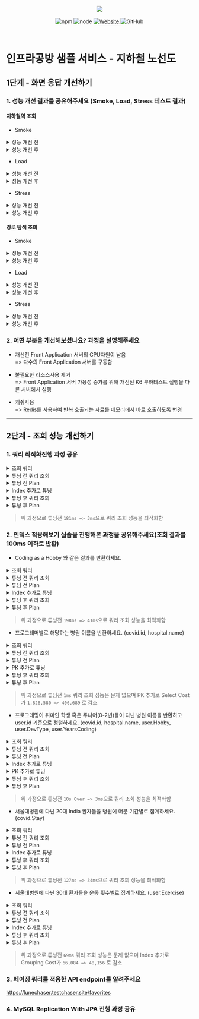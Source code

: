 <p align="center">
    <img width="200px;" src="https://raw.githubusercontent.com/woowacourse/atdd-subway-admin-frontend/master/images/main_logo.png"/>
</p>
<p align="center">
  <img alt="npm" src="https://img.shields.io/badge/npm-%3E%3D%205.5.0-blue">
  <img alt="node" src="https://img.shields.io/badge/node-%3E%3D%209.3.0-blue">
  <a href="https://edu.nextstep.camp/c/R89PYi5H" alt="nextstep atdd">
    <img alt="Website" src="https://img.shields.io/website?url=https%3A%2F%2Fedu.nextstep.camp%2Fc%2FR89PYi5H">
  </a>
  <img alt="GitHub" src="https://img.shields.io/github/license/next-step/atdd-subway-service">
</p>

<br>

# 인프라공방 샘플 서비스 - 지하철 노선도
## 1단계 - 화면 응답 개선하기
### 1. 성능 개선 결과를 공유해주세요 (Smoke, Load, Stress 테스트 결과)

#### 지하철역 조회
- Smoke
<details><summary>성능 개선 전</summary>

```bash

          /\      |‾‾| /‾‾/   /‾‾/
     /\  /  \     |  |/  /   /  /
    /  \/    \    |     (   /   ‾‾\
   /          \   |  |\  \ |  (‾)  |
  / __________ \  |__| \__\ \_____/ .io

  execution: local
     script: smoke.js
     output: -

  scenarios: (100.00%) 1 scenario, 1 max VUs, 40s max duration (incl. graceful stop):
           * default: 1 looping VUs for 10s (gracefulStop: 30s)


running (11.1s), 0/1 VUs, 8 complete and 0 interrupted iterations
default ✓ [======================================] 1 VUs  10s

     ✓ 메인페이지가 정상적으로 응답함
     ✓ 지하철역이 정상적으로 조회됨

     checks.........................: 100.00% ✓ 16       ✗ 0
     data_received..................: 593 kB  53 kB/s
     data_sent......................: 2.6 kB  231 B/s
     http_req_blocked...............: avg=4.27ms   min=3.11µs  med=3.25µs   max=68.36ms  p(90)=3.62µs   p(95)=17.09ms
     http_req_connecting............: avg=191.66µs min=0s      med=0s       max=3.06ms   p(90)=0s       p(95)=766.65µs
   ✗ http_req_duration..............: avg=189.56ms min=16.2ms  med=101.47ms max=994.87ms p(90)=359.25ms p(95)=553.03ms
       { expected_response:true }...: avg=189.56ms min=16.2ms  med=101.47ms max=994.87ms p(90)=359.25ms p(95)=553.03ms
     http_req_failed................: 0.00%   ✓ 0        ✗ 16
     http_req_receiving.............: avg=5.08ms   min=71.04µs med=963.25µs max=22.9ms   p(90)=16.48ms  p(95)=18.92ms
     http_req_sending...............: avg=96.27µs  min=58.82µs med=87.35µs  max=195.85µs p(90)=126.52µs p(95)=145.34µs
     http_req_tls_handshaking.......: avg=1.62ms   min=0s      med=0s       max=25.98ms  p(90)=0s       p(95)=6.49ms
     http_req_waiting...............: avg=184.38ms min=15.99ms med=92.48ms  max=971.89ms p(90)=350.69ms p(95)=545.63ms
     http_reqs......................: 16      1.438287/s
     iteration_duration.............: avg=1.39s    min=1.17s   med=1.29s    max=2.11s    p(90)=1.63s    p(95)=1.87s
     iterations.....................: 8       0.719144/s
     vus............................: 1       min=1      max=1
     vus_max........................: 1       min=1      max=1

ERRO[0012] some thresholds have failed
```

</details>

<details><summary>성능 개선 후</summary>

```bash
          /\      |‾‾| /‾‾/   /‾‾/
     /\  /  \     |  |/  /   /  /
    /  \/    \    |     (   /   ‾‾\
   /          \   |  |\  \ |  (‾)  |
  / __________ \  |__| \__\ \_____/ .io

  execution: local
     script: smoke.js
     output: -

  scenarios: (100.00%) 1 scenario, 1 max VUs, 40s max duration (incl. graceful stop):
           * default: 1 looping VUs for 10s (gracefulStop: 30s)


running (10.5s), 0/1 VUs, 10 complete and 0 interrupted iterations
default ✓ [======================================] 1 VUs  10s

     ✓ 메인페이지가 정상적으로 응답함
     ✓ 지하철역이 정상적으로 조회됨

     checks.........................: 100.00% ✓ 20       ✗ 0
     data_received..................: 740 kB  71 kB/s
     data_sent......................: 2.5 kB  239 B/s
     http_req_blocked...............: avg=3.19ms   min=2.92µs  med=3.03µs  max=63.75ms  p(90)=3.1µs    p(95)=3.19ms
     http_req_connecting............: avg=102.51µs min=0s      med=0s      max=2.05ms   p(90)=0s       p(95)=102.51µ
   ✓ http_req_duration..............: avg=20.19ms  min=12.99ms med=18.95ms max=37.4ms   p(90)=25.79ms  p(95)=33.6ms
       { expected_response:true }...: avg=20.19ms  min=12.99ms med=18.95ms max=37.4ms   p(90)=25.79ms  p(95)=33.6ms
     http_req_failed................: 0.00%   ✓ 0        ✗ 20
     http_req_receiving.............: avg=831.09µs min=72.74µs med=193.3µs max=5.91ms   p(90)=1.72ms   p(95)=3.25ms
     http_req_sending...............: avg=95.09µs  min=47.44µs med=89.17µs max=210.46µs p(90)=136.63µs p(95)=142.32µ
     http_req_tls_handshaking.......: avg=984.45µs min=0s      med=0s      max=19.68ms  p(90)=0s       p(95)=984.45µ
     http_req_waiting...............: avg=19.27ms  min=12.83ms med=17.61ms max=37.1ms   p(90)=25.35ms  p(95)=32.22ms
     http_reqs......................: 20      1.905912/s
     iteration_duration.............: avg=1.04s    min=1.03s   med=1.03s   max=1.13s    p(90)=1.05s    p(95)=1.09s
     iterations.....................: 10      0.952956/s
     vus............................: 1       min=1      max=1
     vus_max........................: 1       min=1      max=1
```

</details>

- Load
<details><summary>성능 개선 전</summary>

```bash

          /\      |‾‾| /‾‾/   /‾‾/
     /\  /  \     |  |/  /   /  /
    /  \/    \    |     (   /   ‾‾\
   /          \   |  |\  \ |  (‾)  |
  / __________ \  |__| \__\ \_____/ .io

  execution: local
     script: load.js
     output: -

  scenarios: (100.00%) 1 scenario, 240 max VUs, 1m30s max duration (incl. graceful stop):
           * default: Up to 240 looping VUs for 1m0s over 5 stages (gracefulRampDown: 30s, gracefulStop: 30s)


running (1m29.7s), 000/240 VUs, 349 complete and 77 interrupted iterations
default ↓ [======================================] 206/240 VUs  1m0s

     ✓ 메인페이지가 정상적으로 응답함
     ✗ 지하철역이 정상적으로 조회됨
      ↳  22% — ✓ 81 / ✗ 281

     checks.........................: 64.34% ✓ 507      ✗ 281
     data_received..................: 7.4 MB 83 kB/s
     data_sent......................: 178 kB 2.0 kB/s
     http_req_blocked...............: avg=2.77ms   min=2.63µs  med=3.09µs   max=67.59ms p(90)=9.48ms   p(95)=10.82ms
     http_req_connecting............: avg=709.43µs min=0s      med=0s       max=12.62ms p(90)=2.42ms   p(95)=3.12ms
   ✗ http_req_duration..............: avg=14.12s   min=13.13ms med=3.57s    max=49.68s  p(90)=31.66s   p(95)=32.55s
       { expected_response:true }...: avg=4.8s     min=13.13ms med=406.58ms max=49.68s  p(90)=19.5s    p(95)=37.7s
     http_req_failed................: 35.65% ✓ 281      ✗ 507
     http_req_receiving.............: avg=1.49ms   min=32.89µs med=89.74µs  max=70.05ms p(90)=3.39ms   p(95)=10.02ms
     http_req_sending...............: avg=117.93µs min=35.43µs med=80.44µs  max=6.17ms  p(90)=176.55µs p(95)=194.71µs
     http_req_tls_handshaking.......: avg=1.99ms   min=0s      med=0s       max=54.65ms p(90)=6.84ms   p(95)=7.79ms
     http_req_waiting...............: avg=14.12s   min=12.92ms med=3.57s    max=49.68s  p(90)=31.66s   p(95)=32.5s
     http_reqs......................: 788    8.787701/s
     iteration_duration.............: avg=30.92s   min=1.09s   med=31.98s   max=52.18s  p(90)=38.28s   p(95)=40.93s
     iterations.....................: 349    3.892015/s
     vus............................: 6      min=1      max=240
     vus_max........................: 240    min=240    max=240

ERRO[0091] some thresholds have failed
```

</details>

<details><summary>성능 개선 후</summary>

```bash

          /\      |‾‾| /‾‾/   /‾‾/
     /\  /  \     |  |/  /   /  /
    /  \/    \    |     (   /   ‾‾\
   /          \   |  |\  \ |  (‾)  |
  / __________ \  |__| \__\ \_____/ .io

  execution: local
     script: load.js
     output: -

  scenarios: (100.00%) 1 scenario, 240 max VUs, 1m30s max duration (incl. graceful stop):
           * default: Up to 240 looping VUs for 1m0s over 5 stages (gracefulRampDown: 30s, gracefulStop: 30s)


running (1m00.7s), 000/240 VUs, 7824 complete and 0 interrupted iterations
default ✓ [======================================] 000/240 VUs  1m0s

     ✓ 메인페이지가 정상적으로 응답함
     ✓ 지하철역이 정상적으로 조회됨

     checks.........................: 100.00% ✓ 15648      ✗ 0
     data_received..................: 577 MB  9.5 MB/s
     data_sent......................: 1.4 MB  23 kB/s
     http_req_blocked...............: avg=198.72µs min=2.39µs  med=2.84µs   max=66.91ms  p(90)=3.01µs  p(95)=3.12µs
     http_req_connecting............: avg=67.59µs  min=0s      med=0s       max=32.06ms  p(90)=0s      p(95)=0s
   ✓ http_req_duration..............: avg=24.31ms  min=9.48ms  med=19.87ms  max=1.55s    p(90)=33.75ms p(95)=41.01ms
       { expected_response:true }...: avg=24.31ms  min=9.48ms  med=19.87ms  max=1.55s    p(90)=33.75ms p(95)=41.01ms
     http_req_failed................: 0.00%   ✓ 0          ✗ 15648
     http_req_receiving.............: avg=1.61ms   min=28.06µs med=215.94µs max=711.58ms p(90)=3.29ms  p(95)=5.66ms
     http_req_sending...............: avg=77.43µs  min=34.87µs med=54.86µs  max=24.94ms  p(90)=82.73µs p(95)=116.75µ
     http_req_tls_handshaking.......: avg=124.8µs  min=0s      med=0s       max=43ms     p(90)=0s      p(95)=0s
     http_req_waiting...............: avg=22.62ms  min=9.24ms  med=18.81ms  max=1.54s    p(90)=31.62ms p(95)=37.62ms
     http_reqs......................: 15648   257.910438/s
     iteration_duration.............: avg=1.05s    min=1.02s   med=1.04s    max=2.57s    p(90)=1.06s   p(95)=1.08s
     iterations.....................: 7824    128.955219/s
     vus............................: 13      min=1        max=239
     vus_max........................: 240     min=240      max=240
```

</details>

- Stress
<details><summary>성능 개선 전</summary>

```bash

          /\      |‾‾| /‾‾/   /‾‾/
     /\  /  \     |  |/  /   /  /
    /  \/    \    |     (   /   ‾‾\
   /          \   |  |\  \ |  (‾)  |
  / __________ \  |__| \__\ \_____/ .io

  execution: local
     script: stress.js
     output: -

  scenarios: (100.00%) 1 scenario, 300 max VUs, 1m25s max duration (incl. graceful stop):
           * default: Up to 300 looping VUs for 55s over 7 stages (gracefulRampDown: 30s, gracefulStop: 30s)


running (1m25.0s), 000/300 VUs, 307 complete and 125 interrupted iterations
default ✓ [======================================] 000/300 VUs  55s

     ✓ 메인페이지가 정상적으로 응답함
     ✗ 지하철역이 정상적으로 조회됨
      ↳  24% — ✓ 78 / ✗ 246

     checks.........................: 67.46% ✓ 510      ✗ 246
     data_received..................: 7.4 MB 87 kB/s
     data_sent......................: 209 kB 2.5 kB/s
     http_req_blocked...............: avg=3.47ms   min=2.53µs  med=3.18µs   max=31.81ms p(90)=9.73ms   p(95)=10.75ms
     http_req_connecting............: avg=918.17µs min=0s      med=0s       max=24.78ms p(90)=3.03ms   p(95)=3.14ms
   ✗ http_req_duration..............: avg=14.33s   min=12.79ms med=4.24s    max=46.72s  p(90)=33.19s   p(95)=37.52s
       { expected_response:true }...: avg=5.97s    min=12.79ms med=2.19s    max=46.72s  p(90)=20.47s   p(95)=38.1s
     http_req_failed................: 32.53% ✓ 246      ✗ 510
     http_req_receiving.............: avg=1.24ms   min=32.95µs med=94.75µs  max=29.04ms p(90)=4.21ms   p(95)=8.88ms
     http_req_sending...............: avg=148.41µs min=40.68µs med=102.34µs max=8.9ms   p(90)=188.07µs p(95)=212.73µs
     http_req_tls_handshaking.......: avg=2.45ms   min=0s      med=0s       max=23.05ms p(90)=6.82ms   p(95)=8.02ms
     http_req_waiting...............: avg=14.33s   min=12.55ms med=4.24s    max=46.72s  p(90)=33.17s   p(95)=37.52s
     http_reqs......................: 756    8.893897/s
     iteration_duration.............: avg=32.7s    min=1.09s   med=32.14s   max=50.3s   p(90)=41.75s   p(95)=43.61s
     iterations.....................: 307    3.611675/s
     vus............................: 1      min=1      max=300
     vus_max........................: 300    min=300    max=300

ERRO[0086] some thresholds have failed
```

</details>

<details><summary>성능 개선 후</summary>

```bash

          /\      |‾‾| /‾‾/   /‾‾/
     /\  /  \     |  |/  /   /  /
    /  \/    \    |     (   /   ‾‾\
   /          \   |  |\  \ |  (‾)  |
  / __________ \  |__| \__\ \_____/ .io

  execution: local
     script: stress.js
     output: -

  scenarios: (100.00%) 1 scenario, 300 max VUs, 1m25s max duration (incl. graceful stop):
           * default: Up to 300 looping VUs for 55s over 7 stages (gracefulRampDown: 30s, gracefulStop: 30s)


running (0m56.0s), 000/300 VUs, 7741 complete and 0 interrupted iterations
default ✓ [======================================] 000/300 VUs  55s

     ✓ 메인페이지가 정상적으로 응답함
     ✓ 지하철역이 정상적으로 조회됨

     checks.........................: 100.00% ✓ 15482      ✗ 0
     data_received..................: 571 MB  10 MB/s
     data_sent......................: 1.4 MB  25 kB/s
     http_req_blocked...............: avg=236.08µs min=2.46µs  med=2.85µs  max=57.46ms  p(90)=3.03µs  p(95)=3.15µs
     http_req_connecting............: avg=80.05µs  min=0s      med=0s      max=32.82ms  p(90)=0s      p(95)=0s
   ✓ http_req_duration..............: avg=21.52ms  min=9.12ms  med=19.18ms max=404.27ms p(90)=30.18ms p(95)=36.58ms
       { expected_response:true }...: avg=21.52ms  min=9.12ms  med=19.18ms max=404.27ms p(90)=30.18ms p(95)=36.58ms
     http_req_failed................: 0.00%   ✓ 0          ✗ 15482
     http_req_receiving.............: avg=1.13ms   min=25.02µs med=214µs   max=79.14ms  p(90)=3.08ms  p(95)=5.04ms
     http_req_sending...............: avg=76.13µs  min=32.97µs med=54.99µs max=21.09ms  p(90)=83.75µs p(95)=121.19µs
     http_req_tls_handshaking.......: avg=147.93µs min=0s      med=0s      max=39.79ms  p(90)=0s      p(95)=0s
     http_req_waiting...............: avg=20.31ms  min=9.02ms  med=18.15ms max=400.87ms p(90)=28.02ms p(95)=33.38ms
     http_reqs......................: 15482   276.431613/s
     iteration_duration.............: avg=1.04s    min=1.02s   med=1.04s   max=1.43s    p(90)=1.06s   p(95)=1.07s
     iterations.....................: 7741    138.215806/s
     vus............................: 1       min=1        max=299
     vus_max........................: 300     min=300      max=300
```

</details>

#### 경로 탐색 조회
- Smoke
<details><summary>성능 개선 전</summary>

```bash

          /\      |‾‾| /‾‾/   /‾‾/
     /\  /  \     |  |/  /   /  /
    /  \/    \    |     (   /   ‾‾\
   /          \   |  |\  \ |  (‾)  |
  / __________ \  |__| \__\ \_____/ .io

  execution: local
     script: smoke.js
     output: -

  scenarios: (100.00%) 1 scenario, 1 max VUs, 40s max duration (incl. graceful stop):
           * default: 1 looping VUs for 10s (gracefulStop: 30s)


running (10.7s), 0/1 VUs, 8 complete and 0 interrupted iterations
default ↓ [======================================] 1 VUs  10s

     ✓ 메인페이지가 정상적으로 응답함
     ✓ 경로가 정상적으로 검색됨

     checks.........................: 100.00% ✓ 16       ✗ 0
     data_received..................: 39 kB   3.6 kB/s
     data_sent......................: 1.1 kB  104 B/s
     http_req_blocked...............: avg=1.42ms   min=2.85µs  med=3.09µs  max=22.69ms  p(90)=3.26µs   p(95)=5.67ms
     http_req_connecting............: avg=68.78µs  min=0s      med=0s      max=1.1ms    p(90)=0s       p(95)=275.14µs
   ✗ http_req_duration..............: avg=165.83ms min=15.1ms  med=98.59ms max=615.53ms p(90)=426.89ms p(95)=491.49ms
       { expected_response:true }...: avg=165.83ms min=15.1ms  med=98.59ms max=615.53ms p(90)=426.89ms p(95)=491.49ms
     http_req_failed................: 0.00%   ✓ 0        ✗ 16
     http_req_receiving.............: avg=111.12µs min=80.45µs med=90.2µs  max=344.49µs p(90)=125.35µs p(95)=182.77µs
     http_req_sending...............: avg=96.31µs  min=64.29µs med=90.39µs max=185.48µs p(90)=119.94µs p(95)=137.01µs
     http_req_tls_handshaking.......: avg=1.29ms   min=0s      med=0s      max=20.7ms   p(90)=0s       p(95)=5.17ms
     http_req_waiting...............: avg=165.63ms min=14.92ms med=98.35ms max=615.12ms p(90)=426.72ms p(95)=491.25ms
     http_reqs......................: 16      1.49683/s
     iteration_duration.............: avg=1.33s    min=1.18s   med=1.27s   max=1.66s    p(90)=1.53s    p(95)=1.59s
     iterations.....................: 8       0.748415/s
     vus............................: 1       min=1      max=1
     vus_max........................: 1       min=1      max=1

ERRO[0012] some thresholds have failed
```

</details>

<details><summary>성능 개선 후</summary>

```bash

          /\      |‾‾| /‾‾/   /‾‾/
     /\  /  \     |  |/  /   /  /
    /  \/    \    |     (   /   ‾‾\
   /          \   |  |\  \ |  (‾)  |
  / __________ \  |__| \__\ \_____/ .io

  execution: local
     script: smoke.js
     output: -

  scenarios: (100.00%) 1 scenario, 1 max VUs, 40s max duration (incl. graceful stop):
           * default: 1 looping VUs for 10s (gracefulStop: 30s)


running (10.4s), 0/1 VUs, 10 complete and 0 interrupted iterations
default ✓ [======================================] 1 VUs  10s

     ✓ 메인페이지가 정상적으로 응답함
     ✓ 경로가 정상적으로 검색됨

     checks.........................: 100.00% ✓ 20       ✗ 0
     data_received..................: 48 kB   4.6 kB/s
     data_sent......................: 1.3 kB  121 B/s
     http_req_blocked...............: avg=1.13ms   min=2.76µs  med=3.02µs  max=22.67ms  p(90)=3.27µs   p(95)=1.13ms
     http_req_connecting............: avg=126.01µs min=0s      med=0s      max=2.52ms   p(90)=0s       p(95)=126.01µ
   ✓ http_req_duration..............: avg=20.28ms  min=14.71ms med=19.01ms max=39.22ms  p(90)=23.99ms  p(95)=24.94ms
       { expected_response:true }...: avg=20.28ms  min=14.71ms med=19.01ms max=39.22ms  p(90)=23.99ms  p(95)=24.94ms
     http_req_failed................: 0.00%   ✓ 0        ✗ 20
     http_req_receiving.............: avg=82.54µs  min=57.93µs med=77.46µs max=140.38µs p(90)=98.01µs  p(95)=104.59µ
     http_req_sending...............: avg=89.56µs  min=58.6µs  med=84.39µs max=185.37µs p(90)=108.46µs p(95)=120.5µs
     http_req_tls_handshaking.......: avg=966.28µs min=0s      med=0s      max=19.32ms  p(90)=0s       p(95)=966.28µ
     http_req_waiting...............: avg=20.11ms  min=14.55ms med=18.83ms max=38.9ms   p(90)=23.84ms  p(95)=24.8ms
     http_reqs......................: 20      1.915227/s
     iteration_duration.............: avg=1.04s    min=1.03s   med=1.04s   max=1.08s    p(90)=1.04s    p(95)=1.06s
     iterations.....................: 10      0.957613/s
     vus............................: 1       min=1      max=1
     vus_max........................: 1       min=1      max=1
```

</details>

- Load
<details><summary>성능 개선 전</summary>

```bash

          /\      |‾‾| /‾‾/   /‾‾/
     /\  /  \     |  |/  /   /  /
    /  \/    \    |     (   /   ‾‾\
   /          \   |  |\  \ |  (‾)  |
  / __________ \  |__| \__\ \_____/ .io

  execution: local
     script: load.js
     output: -

  scenarios: (100.00%) 1 scenario, 240 max VUs, 1m30s max duration (incl. graceful stop):
           * default: Up to 240 looping VUs for 1m0s over 5 stages (gracefulRampDown: 30s, gracefulStop: 30s)

ERRO[0088] TypeError: Cannot read property 'length' of undefined
running at 경로가 정상적으로 검색됨 (file:///app/infra-subway-performance/infra-subway-performance/k6-script/map/load.js:45:56(6))
default at go.k6.io/k6/js/common.Bind.func1 (native)
        at 경로탐색_결과_확인 (file:///app/infra-subway-performance/infra-subway-performance/k6-script/map/load.js:44:39(7))
        at file:///app/infra-subway-performance/infra-subway-performance/k6-script/map/load.js:24:29(15)  executor=ramping-vus scenario=default source=stacktrace

running (1m30.0s), 000/240 VUs, 343 complete and 57 interrupted iterations
default ✓ [======================================] 000/240 VUs  1m0s

     ✓ 메인페이지가 정상적으로 응답함
     ✗ 경로가 정상적으로 검색됨
      ↳  9% — ✓ 32 / ✗ 311

     checks.........................: 58.14% ✓ 432      ✗ 311
     data_received..................: 1.6 MB 18 kB/s
     data_sent......................: 159 kB 1.8 kB/s
     http_req_blocked...............: avg=2.77ms   min=2.28µs  med=3.15µs  max=34.27ms p(90)=9.17ms   p(95)=10.71ms
     http_req_connecting............: avg=725.46µs min=0s      med=0s      max=6.21ms  p(90)=2.51ms   p(95)=3.1ms
   ✗ http_req_duration..............: avg=15.24s   min=11.32ms med=4.83s   max=48.97s  p(90)=32.03s   p(95)=32.72s
       { expected_response:true }...: avg=3.67s    min=11.32ms med=65.86ms max=48.97s  p(90)=7.55s    p(95)=28.04s
     http_req_failed................: 41.85% ✓ 311      ✗ 432
     http_req_receiving.............: avg=602.66µs min=32.21µs med=91.79µs max=21.26ms p(90)=1.07ms   p(95)=3.15ms
     http_req_sending...............: avg=128.7µs  min=35.37µs med=78.98µs max=9.92ms  p(90)=180.23µs p(95)=202.49µs
     http_req_tls_handshaking.......: avg=1.96ms   min=0s      med=0s      max=23.7ms  p(90)=6.39ms   p(95)=7.96ms
     http_req_waiting...............: avg=15.24s   min=10.92ms med=4.82s   max=48.97s  p(90)=32.03s   p(95)=32.72s
     http_reqs......................: 743    8.255277/s
     iteration_duration.............: avg=32.62s   min=16.4s   med=31.34s  max=49.99s  p(90)=38.85s   p(95)=42.1s
     iterations.....................: 343    3.810982/s
     vus............................: 1      min=1      max=240
     vus_max........................: 240    min=240    max=240

ERRO[0091] some thresholds have failed
```

</details>

<details><summary>성능 개선 후</summary>

```bash

          /\      |‾‾| /‾‾/   /‾‾/
     /\  /  \     |  |/  /   /  /
    /  \/    \    |     (   /   ‾‾\
   /          \   |  |\  \ |  (‾)  |
  / __________ \  |__| \__\ \_____/ .io

  execution: local
     script: load.js
     output: -

  scenarios: (100.00%) 1 scenario, 240 max VUs, 1m30s max duration (incl. graceful stop):
           * default: Up to 240 looping VUs for 1m0s over 5 stages (gracefulRampDown: 30s, gracefulStop: 30s)


running (1m00.9s), 000/240 VUs, 7936 complete and 0 interrupted iterations
default ✓ [======================================] 000/240 VUs  1m0s

     ✓ 메인페이지가 정상적으로 응답함
     ✓ 경로가 정상적으로 검색됨

     checks.........................: 100.00% ✓ 15872      ✗ 0
     data_received..................: 36 MB   591 kB/s
     data_sent......................: 701 kB  12 kB/s
     http_req_blocked...............: avg=180.48µs min=2.12µs  med=2.84µs  max=46.96ms  p(90)=2.99µs  p(95)=3.09µs
     http_req_connecting............: avg=57.26µs  min=0s      med=0s      max=21.09ms  p(90)=0s      p(95)=0s
   ✓ http_req_duration..............: avg=18.15ms  min=9.66ms  med=16.49ms max=629.72ms p(90)=24.79ms p(95)=28.64ms
       { expected_response:true }...: avg=18.15ms  min=9.66ms  med=16.49ms max=629.72ms p(90)=24.79ms p(95)=28.64ms
     http_req_failed................: 0.00%   ✓ 0          ✗ 15872
     http_req_receiving.............: avg=68.76µs  min=25.91µs med=50.91µs max=19.22ms  p(90)=74.46µs p(95)=97.52µs
     http_req_sending...............: avg=60.97µs  min=35.79µs med=54.84µs max=3.1ms    p(90)=72.99µs p(95)=85.1µs
     http_req_tls_handshaking.......: avg=116.59µs min=0s      med=0s      max=32.36ms  p(90)=0s      p(95)=0s
     http_req_waiting...............: avg=18.02ms  min=9.55ms  med=16.36ms max=629.62ms p(90)=24.67ms p(95)=28.52ms
     http_reqs......................: 15872   260.601696/s
     iteration_duration.............: avg=1.03s    min=1.02s   med=1.03s   max=1.68s    p(90)=1.04s   p(95)=1.05s
     iterations.....................: 7936    130.300848/s
     vus............................: 9       min=1        max=240
     vus_max........................: 240     min=240      max=240

```

</details>

- Stress
<details><summary>성능 개선 전</summary>

```bash

          /\      |‾‾| /‾‾/   /‾‾/
     /\  /  \     |  |/  /   /  /
    /  \/    \    |     (   /   ‾‾\
   /          \   |  |\  \ |  (‾)  |
  / __________ \  |__| \__\ \_____/ .io

  execution: local
     script: stress.js
     output: -

  scenarios: (100.00%) 1 scenario, 300 max VUs, 1m25s max duration (incl. graceful stop):
           * default: Up to 300 looping VUs for 55s over 7 stages (gracefulRampDown: 30s, gracefulStop: 30s)

ERRO[0083] TypeError: Cannot read property 'length' of undefined
running at 경로가 정상적으로 검색됨 (file:///app/infra-subway-performance/infra-subway-performance/k6-script/map/stress.js:47:56(6))
default at go.k6.io/k6/js/common.Bind.func1 (native)
        at 경로탐색_결과_확인 (file:///app/infra-subway-performance/infra-subway-performance/k6-script/map/stress.js:46:39(7))
        at file:///app/infra-subway-performance/infra-subway-performance/k6-script/map/stress.js:26:29(15)  executor=ramping-vus scenario=default source=stacktrace

running (1m24.9s), 000/300 VUs, 313 complete and 126 interrupted iterations
default ✓ [======================================] 000/300 VUs  55s

     ✓ 메인페이지가 정상적으로 응답함
     ✗ 경로가 정상적으로 검색됨
      ↳  13% — ✓ 43 / ✗ 270

     checks.........................: 64.09% ✓ 482      ✗ 270
     data_received..................: 1.8 MB 22 kB/s
     data_sent......................: 197 kB 2.3 kB/s
     http_req_blocked...............: avg=3.32ms   min=2.5µs   med=3.17µs  max=28.43ms p(90)=9.52ms   p(95)=10.72ms
     http_req_connecting............: avg=907.2µs  min=0s      med=0s      max=15.15ms p(90)=3.06ms   p(95)=3.14ms
   ✗ http_req_duration..............: avg=14.66s   min=11.1ms  med=6.07s   max=52.29s  p(90)=34.99s   p(95)=36.72s
       { expected_response:true }...: avg=4.86s    min=11.1ms  med=1.41s   max=52.29s  p(90)=8.45s    p(95)=28.12s
     http_req_failed................: 35.90% ✓ 270      ✗ 482
     http_req_receiving.............: avg=282.23µs min=33.04µs med=89.51µs max=13.46ms p(90)=422.95µs p(95)=886.68µs
     http_req_sending...............: avg=173.58µs min=39.9µs  med=93.09µs max=12.51ms p(90)=180.94µs p(95)=209.42µs
     http_req_tls_handshaking.......: avg=2.33ms   min=0s      med=0s      max=24.31ms p(90)=6.66ms   p(95)=7.65ms
     http_req_waiting...............: avg=14.66s   min=10.88ms med=6.07s   max=52.29s  p(90)=34.99s   p(95)=36.72s
     http_reqs......................: 752    8.857125/s
     iteration_duration.............: avg=33.21s   min=1.24s   med=31.24s  max=53.33s  p(90)=40.91s   p(95)=43.55s
     iterations.....................: 313    3.686543/s
     vus............................: 8      min=1      max=300
     vus_max........................: 300    min=300    max=300

ERRO[0086] some thresholds have failed
```

</details>

<details><summary>성능 개선 후</summary>

```bash

          /\      |‾‾| /‾‾/   /‾‾/
     /\  /  \     |  |/  /   /  /
    /  \/    \    |     (   /   ‾‾\
   /          \   |  |\  \ |  (‾)  |
  / __________ \  |__| \__\ \_____/ .io

  execution: local
     script: stress.js
     output: -

  scenarios: (100.00%) 1 scenario, 300 max VUs, 1m25s max duration (incl. graceful stop):
           * default: Up to 300 looping VUs for 55s over 7 stages (gracefulRampDown: 30s, gracefulStop: 30s)


running (0m56.0s), 000/300 VUs, 7801 complete and 0 interrupted iterations
default ✓ [======================================] 000/300 VUs  55s

     ✓ 메인페이지가 정상적으로 응답함
     ✓ 경로가 정상적으로 검색됨

     checks.........................: 100.00% ✓ 15602      ✗ 0
     data_received..................: 36 MB   636 kB/s
     data_sent......................: 723 kB  13 kB/s
     http_req_blocked...............: avg=224.69µs min=2.51µs  med=2.85µs  max=53.54ms  p(90)=3µs     p(95)=3.12µs
     http_req_connecting............: avg=74.68µs  min=0s      med=0s      max=20.08ms  p(90)=0s      p(95)=0s
   ✓ http_req_duration..............: avg=18.56ms  min=9.58ms  med=16.77ms max=179.2ms  p(90)=25.8ms  p(95)=30.38ms
       { expected_response:true }...: avg=18.56ms  min=9.58ms  med=16.77ms max=179.2ms  p(90)=25.8ms  p(95)=30.38ms
     http_req_failed................: 0.00%   ✓ 0          ✗ 15602
     http_req_receiving.............: avg=73.24µs  min=26.77µs med=51.63µs max=19.46ms  p(90)=77.5µs  p(95)=102.23µs
     http_req_sending...............: avg=62.03µs  min=34.48µs med=54.98µs max=4.01ms   p(90)=76.68µs p(95)=92.66µs
     http_req_tls_handshaking.......: avg=142.31µs min=0s      med=0s      max=34.37ms  p(90)=0s      p(95)=0s
     http_req_waiting...............: avg=18.43ms  min=9.43ms  med=16.64ms max=179.09ms p(90)=25.65ms p(95)=30.18ms
     http_reqs......................: 15602   278.490157/s
     iteration_duration.............: avg=1.03s    min=1.02s   med=1.03s   max=1.23s    p(90)=1.05s   p(95)=1.05s
     iterations.....................: 7801    139.245078/s
     vus............................: 1       min=1        max=300
     vus_max........................: 300     min=300      max=300

```

</details>



### 2. 어떤 부분을 개선해보셨나요? 과정을 설명해주세요
- 개선전 Front Application 서버의 CPU자원이 남음  
  => 다수의 Front Application 서버를 구동함

- 불필요한 리소스사용 제거  
  => Front Application 서버 가용성 증가를 위해 개선전 K6 부하테스트 실행을 다른 서버에서 실행
  
- 캐쉬사용  
  => Redis를 사용하여 반복 호출되는 자료를 메모리에서 바로 호출하도록 변경

---

## 2단계 - 조회 성능 개선하기
### 1. 쿼리 최적화진행 과정 공유
<details><summary>조회 쿼리</summary>

```sql
select 연봉_top5_사원.사원번호, 연봉_top5_사원.이름, 연봉_top5_사원.연봉, 직급.직급명, 사원출입기록.입출입시간,사원출입기록.지역, 사원출입기록.입출입구분
from
(
	select 
	사원.사원번호, 사원.이름, 급여.연봉
	from 
		(
			select 사원번호, 이름
			from 사원
		) 사원,
		(
			select 부서번호
			from 부서
			where 비고 = 'active'
		) 부서,
		(
		select 사원번호, 부서번호
		from 부서관리자
		where 
		now() BETWEEN  시작일자 and 종료일자
		) 부서관리자,
		(
			select 사원번호, 연봉
			from 급여
			where now() BETWEEN 시작일자 and 종료일자
		) 급여,
		(
			select 사원번호, 부서번호
			from 부서사원_매핑
			where now() BETWEEN 시작일자 and 종료일자
		) 부서사원_매핑	
	WHERE 사원.사원번호 = 부서사원_매핑.사원번호
	and 사원.사원번호 = 부서관리자.사원번호
	and 사원.사원번호 = 급여.사원번호
	and 부서사원_매핑.부서번호 = 부서.부서번호
	order by 급여.연봉 desc limit 5
) 연봉_top5_사원,
(
	select 사원번호, 직급명
	from 직급
	where now() BETWEEN 시작일자 and 종료일자
) 직급,
(
	select 사원번호, 입출입시간, 지역, 입출입구분
	from 사원출입기록
	where 입출입구분 = 'O'
) 사원출입기록
WHERE 연봉_top5_사원.사원번호 = 직급.사원번호
	and 연봉_top5_사원.사원번호 = 사원출입기록.사원번호
order by 연봉 desc, 지역;
```

</details>

<details><summary>튜닝 전 쿼리 조회</summary>

![queryResultBeforeTurning](https://raw.githubusercontent.com/LuneChaser/infra-subway-performance/step2/step2Docs/queryOptimization/queryResultBeforeTurning.JPG)

</details>

<details><summary>튜닝 전 Plan</summary>

![planBeforeTurning](https://raw.githubusercontent.com/LuneChaser/infra-subway-performance/step2/step2Docs/queryOptimization/planBeforeTurning.JPG)

</details>

<details><summary>Index 추가로 튜닝</summary>

![addIndex](https://raw.githubusercontent.com/LuneChaser/infra-subway-performance/step2/step2Docs/queryOptimization/addIndex.JPG)

</details>

</details>

<details><summary>튜닝 후 쿼리 조회</summary>

![queryResultAfterTurning](https://raw.githubusercontent.com/LuneChaser/infra-subway-performance/step2/step2Docs/queryOptimization/queryResultAfterTurning.JPG)

</details>

<details><summary>튜닝 후 Plan</summary>

![planAfterTurning](https://raw.githubusercontent.com/LuneChaser/infra-subway-performance/step2/step2Docs/queryOptimization/planAfterTurning.JPG)

</details>

> 위 과정으로 튜닝전 `181ms => 3ms`으로 쿼리 조회 성능을 최적화함

### 2. 인덱스 적용해보기 실습을 진행해본 과정을 공유해주세요(조회 결과를 100ms 이하로 반환)

- Coding as a Hobby 와 같은 결과를 반환하세요.

<details><summary>조회 쿼리</summary>

```sql
select hobby, ROUND(count(1)*100 / (select count(1) from subway.programmer), 1) as Response
from subway.programmer
group by hobby
order by hobby desc;
```

</details>

<details><summary>튜닝 전 쿼리 조회</summary>

![queryResultBeforeTuning](https://raw.githubusercontent.com/LuneChaser/infra-subway-performance/step2/step2Docs/acceptIndex/CodingHobby/queryResultBeforeTuning.JPG)

</details>

<details><summary>튜닝 전 Plan</summary>

![planBeforeTuning](https://raw.githubusercontent.com/LuneChaser/infra-subway-performance/step2/step2Docs/acceptIndex/CodingHobby/planBeforeTuning.JPG)

</details>

<details><summary>Index 추가로 튜닝</summary>

![addIndex](https://raw.githubusercontent.com/LuneChaser/infra-subway-performance/step2/step2Docs/acceptIndex/CodingHobby/addIndex.JPG)

</details>

</details>

<details><summary>튜닝 후 쿼리 조회</summary>

![queryResultAfterTuning](https://raw.githubusercontent.com/LuneChaser/infra-subway-performance/step2/step2Docs/acceptIndex/CodingHobby/queryResultAfterTuning.JPG)

</details>

<details><summary>튜닝 후 Plan</summary>

![planAfterTuning](https://raw.githubusercontent.com/LuneChaser/infra-subway-performance/step2/step2Docs/acceptIndex/CodingHobby/planAfterTuning.JPG)

</details>

> 위 과정으로 튜닝전 `198ms => 41ms`으로 쿼리 조회 성능을 최적화함

- 프로그래머별로 해당하는 병원 이름을 반환하세요. (covid.id, hospital.name)
<details><summary>조회 쿼리</summary>

```sql
select covid.id, hospital.name
from subway.covid,
  subway.hospital
where covid.hospital_id = hospital.id
  and covid.programmer_id is not null 
```

</details>

<details><summary>튜닝 전 쿼리 조회</summary>

![queryResultBeforeTuning](https://raw.githubusercontent.com/LuneChaser/infra-subway-performance/step2/step2Docs/acceptIndex/hospitalNameForProgrammer/queryResultBeforeTuning.JPG)

</details>

<details><summary>튜닝 전 Plan</summary>

![planBeforeTuning](https://raw.githubusercontent.com/LuneChaser/infra-subway-performance/step2/step2Docs/acceptIndex/hospitalNameForProgrammer/planBeforeTuning.JPG)

</details>

<details><summary>PK 추가로 튜닝</summary>

![addIndex](https://raw.githubusercontent.com/LuneChaser/infra-subway-performance/step2/step2Docs/acceptIndex/hospitalNameForProgrammer/hospitalAddingPK.JPG)

</details>

</details>

<details><summary>튜닝 후 쿼리 조회</summary>

튜닝 전 속도가 100ms이하로 조건을 만족하여 미캡처

</details>

<details><summary>튜닝 후 Plan</summary>

![planAfterTuning](https://raw.githubusercontent.com/LuneChaser/infra-subway-performance/step2/step2Docs/acceptIndex/hospitalNameForProgrammer/planAfterTuning.JPG)

</details>

> 위 과정으로 튜닝전 `1ms` 쿼리 조회 성능은 문제 없으며 PK 추가로 Select Cost가 `1,826,580 => 406,689` 로 감소

- 프로그래밍이 취미인 학생 혹은 주니어(0-2년)들이 다닌 병원 이름을 반환하고 user.id 기준으로 정렬하세요. (covid.id, hospital.name, user.Hobby, user.DevType, user.YearsCoding)
<details><summary>조회 쿼리</summary>

```sql
select covid.id, hospital.name, user.hobby, user.dev_type, user.years_coding 
from subway.programmer user,
  subway.covid,
  subway.hospital
where (user.student like 'Yes%' OR user.years_coding like '0-2%') 
  and user.id = covid.programmer_id
  and user.hobby = 'Yes'
  and covid.hospital_id = hospital.id
  and covid.programmer_id is not null
order by user.id
;
```

</details>

<details><summary>튜닝 전 쿼리 조회</summary>

조회 시간이 10초 이상으로 미캡처

</details>

<details><summary>튜닝 전 Plan</summary>

![planBeforeTuning](https://raw.githubusercontent.com/LuneChaser/infra-subway-performance/step2/step2Docs/acceptIndex/hospitalNameForHobbyProgramming/planBeforeTuning.JPG)

</details>

<details><summary>Index 추가로 튜닝</summary>

![addIndex](https://raw.githubusercontent.com/LuneChaser/infra-subway-performance/step2/step2Docs/acceptIndex/hospitalNameForHobbyProgramming/addIndex.JPG)

</details>

<details><summary>PK 추가로 튜닝</summary>

![addIndex](https://raw.githubusercontent.com/LuneChaser/infra-subway-performance/step2/step2Docs/acceptIndex/hospitalNameForHobbyProgramming/programmerAddingPK.JPG)

</details>

</details>

<details><summary>튜닝 후 쿼리 조회</summary>

![queryResultAfterTuning](https://raw.githubusercontent.com/LuneChaser/infra-subway-performance/step2/step2Docs/acceptIndex/hospitalNameForHobbyProgramming/queryResultAfterTuning.JPG)

</details>

<details><summary>튜닝 후 Plan</summary>

![planAfterTuning](https://raw.githubusercontent.com/LuneChaser/infra-subway-performance/step2/step2Docs/acceptIndex/hospitalNameForHobbyProgramming/planAfterTuning.JPG)

</details>

> 위 과정으로 튜닝전 `10s Over => 3ms`으로 쿼리 조회 성능을 최적화함

- 서울대병원에 다닌 20대 India 환자들을 병원에 머문 기간별로 집계하세요. (covid.Stay)
<details><summary>조회 쿼리</summary>

```sql
select covid.stay, count(1)
from subway.covid,
  subway.member,
  subway.programmer,
  subway.hospital
where covid.member_id = member.id 
  and covid.programmer_id = programmer.id 
  and covid.hospital_id = hospital.id
  and member.age between 20 and 29
  and hospital.name = '서울대병원'
  and programmer.country = 'India'
group by covid.stay;
;
```

</details>

<details><summary>튜닝 전 쿼리 조회</summary>

![queryResultBeforeTuning](https://raw.githubusercontent.com/LuneChaser/infra-subway-performance/step2/step2Docs/acceptIndex/stayStatistics/queryResultBeforeTuning.JPG)

</details>

<details><summary>튜닝 전 Plan</summary>

![planBeforeTuning](https://raw.githubusercontent.com/LuneChaser/infra-subway-performance/step2/step2Docs/acceptIndex/stayStatistics/planBeforeTuning.JPG)

</details>

<details><summary>Index 추가로 튜닝</summary>

![addIndex](https://raw.githubusercontent.com/LuneChaser/infra-subway-performance/step2/step2Docs/acceptIndex/stayStatistics/addIndex.JPG)

</details>

</details>

<details><summary>튜닝 후 쿼리 조회</summary>

![queryResultAfterTuning](https://raw.githubusercontent.com/LuneChaser/infra-subway-performance/step2/step2Docs/acceptIndex/stayStatistics/queryResultAfterTuning.JPG)

</details>

<details><summary>튜닝 후 Plan</summary>

![planAfterTuning](https://raw.githubusercontent.com/LuneChaser/infra-subway-performance/step2/step2Docs/acceptIndex/stayStatistics/planAfterTuning.JPG)

</details>

> 위 과정으로 튜닝전 `127ms => 34ms`으로 쿼리 조회 성능을 최적화함

- 서울대병원에 다닌 30대 환자들을 운동 횟수별로 집계하세요. (user.Exercise)
<details><summary>조회 쿼리</summary>

```sql
select user.Exercise, count(1)
from subway.covid,
  subway.member,
  subway.programmer user,
  subway.hospital
where covid.member_id = member.id 
  and covid.programmer_id = user.id
  and covid.hospital_id = hospital.id
  and member.age between 30 and 39
  and hospital.name = '서울대병원'
group by user.Exercise;
```

</details>

<details><summary>튜닝 전 쿼리 조회</summary>

![queryResultBeforeTuning](https://raw.githubusercontent.com/LuneChaser/infra-subway-performance/step2/step2Docs/acceptIndex/exerciseStatistics/queryResultBeforeTuning.JPG)

</details>

<details><summary>튜닝 전 Plan</summary>

![planBeforeTuning](https://raw.githubusercontent.com/LuneChaser/infra-subway-performance/step2/step2Docs/acceptIndex/exerciseStatistics/planBeforeTuning.JPG)

</details>

<details><summary>Index 추가로 튜닝</summary>

![addIndex](https://raw.githubusercontent.com/LuneChaser/infra-subway-performance/step2/step2Docs/acceptIndex/exerciseStatistics/addIndex.JPG)

</details>

</details>

<details><summary>튜닝 후 쿼리 조회</summary>

![queryResultAfterTuning](https://raw.githubusercontent.com/LuneChaser/infra-subway-performance/step2/step2Docs/acceptIndex/exerciseStatistics/queryResultAfterTuning.JPG)

</details>

<details><summary>튜닝 후 Plan</summary>

![planAfterTuning](https://raw.githubusercontent.com/LuneChaser/infra-subway-performance/step2/step2Docs/acceptIndex/exerciseStatistics/planAfterTuning.JPG)

</details>

> 위 과정으로 튜닝전 `69ms` 쿼리 조회 성능은 문제 없으며 Index 추가로 Grouping Cost가 `66,084 => 48,156` 로 감소


### 3. 페이징 쿼리를 적용한 API endpoint를 알려주세요
https://lunechaser.testchaser.site/favorites

### 4. MySQL Replication With JPA 진행 과정 공유